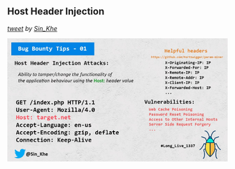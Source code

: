 ## Host Header Injection
*[tweet](https://twitter.com/Sin_Khe/status/1242428505142562819) by [Sin_Khe](https://twitter.com/Sin_Khe)*

![Image 1](images/1.png)

